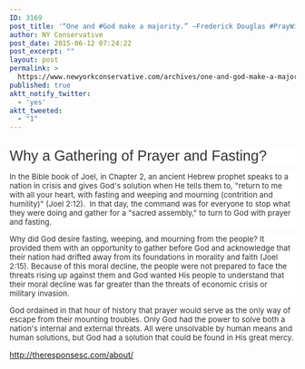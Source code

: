 ```yaml
---
ID: 3169
post_title: '“One and #God make a majority.” –Frederick Douglas #PrayWithoutCeasing #WakeUpAmerica'
author: NY Conservative
post_date: 2015-06-12 07:24:22
post_excerpt: ""
layout: post
permalink: >
  https://www.newyorkconservative.com/archives/one-and-god-make-a-majority-frederick-douglas-praywithoutceasing-wakeupamerica/
published: true
aktt_notify_twitter:
  - 'yes'
aktt_tweeted:
  - "1"
---
```

<p><img src="http://www.newyorkconservative.com/wp-content/uploads/2015/06/061215_1123_OneandGodm1.jpg" alt=""/>
	</p><p style="background: white"><span style="color:#333333; font-family:Arial; font-size:19pt">Why a Gathering of Prayer and Fasting?
</span></p><p style="background: white"><span style="color:#313131; font-size:10pt">In the Bible book of Joel, in Chapter 2, an ancient Hebrew prophet speaks to a nation in crisis and gives God's solution when He tells them to, "return to me with all your heart, with fasting and weeping and mourning (contrition and humility)" (Joel 2:12).  In that day, the command was for everyone to stop what they were doing and gather for a "sacred assembly," to turn to God with prayer and fasting.
</span></p><p style="background: white"><span style="color:#313131; font-size:10pt">Why did God desire fasting, weeping, and mourning from the people? It provided them with an opportunity to gather before God and acknowledge that their nation had drifted away from its foundations in morality and faith (Joel 2:15). Because of this moral decline, the people were not prepared to face the threats rising up against them and God wanted His people to understand that their moral decline was far greater than the threats of economic crisis or military invasion.
</span></p><p style="background: white"><span style="color:#313131; font-size:10pt">God ordained in that hour of history that prayer would serve as the only way of escape from their mounting troubles. Only God had the power to solve both a nation's internal and external threats. All were unsolvable by human means and human solutions, but God had a solution that could be found in His great mercy.
</span></p><p><a href="http://theresponsesc.com/about/">http://theresponsesc.com/about/</a>
	</p>